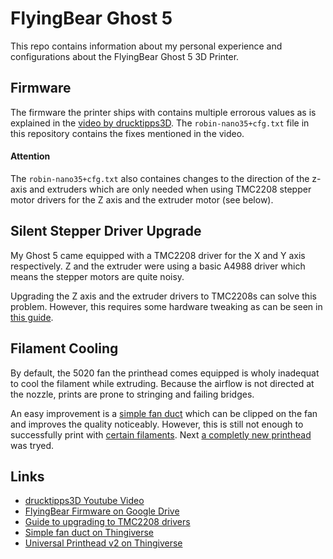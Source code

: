 # FlyingBear Ghost 5
This repo contains information about my personal experience and configurations about the FlyingBear Ghost 5 3D Printer.

## Firmware

The firmware the printer ships with contains multiple errorous values as is explained in the [video by drucktipps3D](https://www.youtube.com/watch?v=z7eNHElRNNM). The `robin-nano35+cfg.txt` file in this repository contains the fixes mentioned in the video. 

#### Attention

The `robin-nano35+cfg.txt` also containes changes to the direction of the z-axis and extruders which are only needed when using TMC2208 stepper motor drivers for the Z axis and the extruder motor (see below).

## Silent Stepper Driver Upgrade
My Ghost 5 came equipped with a TMC2208 driver for the X and Y axis respectively. Z and the extruder were using a basic A4988 driver which means the stepper motors are quite noisy.

Upgrading the Z axis and the extruder drivers to TMC2208s can solve this problem. However, this requires some hardware tweaking as can be seen in [this guide](https://flyingbearghost.com/en/tmc2209).

## Filament Cooling

By default, the 5020 fan the printhead comes equipped is wholy inadequat to cool the filament while extruding. Because the airflow is not directed at the nozzle, prints are prone to stringing and failing bridges.

An easy improvement is a [simple fan duct](https://www.thingiverse.com/thing:4597917) which can be clipped on the fan and improves the quality noticeably. However, this is still not enough to successfully print with [certain filaments](https://www.dasfilament.de/filament-refill/pla-1-75-mm/270/pla-filament-1-75-mm-weiss-refill-800-g). Next [a completly new printhead](https://www.thingiverse.com/thing:4615328) was tryed.

## Links
* [drucktipps3D Youtube Video](https://www.youtube.com/watch?v=z7eNHElRNNM)
* [FlyingBear Firmware on Google Drive](https://drive.google.com/drive/folders/1ZUuk_V8Bdn0Vt0OC19J2wQ0Nd3v5MbL4)
* [Guide to upgrading to TMC2208 drivers](https://flyingbearghost.com/en/tmc2209)
* [Simple fan duct on Thingiverse](https://www.thingiverse.com/thing:4597917)
* [Universal Printhead v2 on Thingiverse](https://www.thingiverse.com/thing:4615328)
